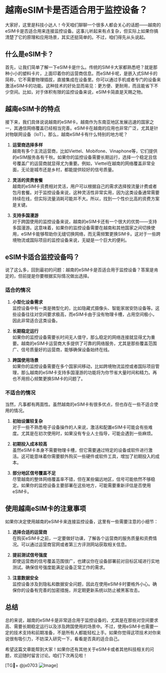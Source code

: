 # 越南eSIM卡是否适合用于监控设备？

大家好，这里是科技小达人！今天咱们聊聊一个很多人都会关心的话题——越南的eSIM卡是否适合用来连接监控设备。这事儿听起来有点复杂，但实际上如果你搞清楚了它的原理和应用场景，其实还挺简单的。不过，咱们得先从头说起。

## 什么是eSIM卡？

首先，让我们简单了解一下eSIM卡是什么。传统的SIM卡大家都熟悉吧？就是那种小小的塑料卡片，上面印着你的运营商信息。而eSIM卡呢，是嵌入式SIM卡的简称，它不需要物理插拔，直接集成在设备里。你可以通过手机或者专门的设备来激活eSIM卡的功能。这种技术的好处显而易见：更方便、更耐用，而且能省下不少空间。比如，对于体积有限的监控设备来说，eSIM卡简直是天赐之物。

## 越南eSIM卡的特点

接下来，我们具体说说越南的eSIM卡。越南作为东南亚地区发展迅速的国家之一，其通信网络覆盖已经相当完善。eSIM卡在越南的应用也非常广泛，尤其是针对物联网设备（IoT）。那么，越南eSIM卡有什么特别的地方呢？

1. **运营商选择多样**  
   越南有多个主流运营商，比如Viettel、Mobifone、Vinaphone等，它们提供的eSIM服务各有千秋。如果你的监控设备需要长期运行，选择一个稳定且信号覆盖广的运营商就显得尤为重要。例如，Viettel在越南的网络覆盖非常全面，无论是城市还是乡村，都能提供较好的信号质量。

2. **灵活的资费套餐**  
   越南的eSIM卡资费相对灵活，用户可以根据自己的需求选择按流量计费或者包月套餐。对于监控设备来说，这种灵活性非常实用，因为这类设备通常需要持续在线，但实际流量消耗可能并不大。所以，找到一个性价比高的资费方案是关键。

3. **支持多国漫游**  
   对于跨国使用的监控设备来说，越南的eSIM卡还有一个很大的优势——支持多国漫游。这意味着，如果你的监控设备需要在越南和其他国家之间切换使用，eSIM卡能够帮助你无缝切换网络，而无需频繁更换SIM卡。这对于一些跨境物流或国际项目的监控设备来说，无疑是一个巨大的便利。

## eSIM卡适合监控设备吗？

说了这么多，回到最初的问题：越南的eSIM卡是否适合用于监控设备？答案是肯定的，但前提是你要根据实际情况做出选择。

### 适合的情况

1. **小型化设备需求**  
   监控设备中有一类是微型化的，比如隐藏式摄像头、智能家居安防设备等。这些设备往往对空间要求极高，而eSIM卡由于没有物理卡槽，占用空间极小，因此非常适合这类设备。

2. **长期稳定运行**  
   如果你的监控设备需要长时间无人值守，那么稳定的网络连接就显得尤为重要。越南的eSIM卡运营商大多提供了可靠的网络服务，尤其是那些覆盖范围广、信号质量好的运营商，能够确保设备始终在线。

3. **跨国使用场景**  
   如果你的监控设备需要在多个国家间移动，比如跨境物流监控或者国际项目管理，那么越南的eSIM卡支持多国漫游的功能将为你节省大量时间和精力。再也不用担心频繁更换SIM卡的问题了。

### 不适合的情况

当然，凡事都有两面性。虽然越南的eSIM卡有很多优点，但也存在一些不适合使用的情况。

1. **初始设置较复杂**  
   对于一些不熟悉电子设备操作的人来说，激活和配置eSIM卡可能会有些难度。尤其是在初次使用时，如果没有专业人士指导，可能会遇到一些麻烦。

2. **初期投入成本较高**  
   虽然eSIM卡本身不需要物理卡槽，但它需要通过特定的设备或软件进行激活。这可能意味着你需要额外购买一些硬件或软件工具，增加了初期投入的成本。

3. **部分地区信号覆盖不足**  
   尽管越南的整体网络覆盖率不错，但在某些偏远地区，信号可能依然不够稳定。如果你的监控设备主要部署在这些地方，可能需要重新评估是否使用eSIM卡。

## 使用越南eSIM卡的注意事项

如果你决定使用越南的eSIM卡来连接监控设备，这里有一些需要注意的小细节：

1. **选择合适的运营商**  
   在购买eSIM卡之前，一定要做好功课，了解各个运营商的服务质量和资费情况。可以通过运营商官网或者第三方评测网站获取相关信息。

2. **提前测试信号强度**  
   即使运营商的信号覆盖范围很广，也建议你在设备部署前对目标区域进行实地测试。确保信号强度能满足设备正常工作的需求。

3. **注意数据安全**  
   监控设备涉及到隐私和数据安全问题，因此在使用eSIM卡时要格外小心。确保你的设备有完善的加密措施，并定期更新系统以防止被黑客攻击。

## 总结

总的来说，越南的eSIM卡是非常适合用于监控设备的，尤其是在那些对空间要求高、需要长期稳定运行以及涉及跨国使用的场景中。不过，使用eSIM卡也需要一定的技术支持和前期准备，不是所有人都能轻松上手。如果你觉得这项技术对你来说很有吸引力，不妨深入研究一下，看看是否真的适合自己。

希望这篇文章能帮到大家！如果你还有其他关于eSIM卡或者其他科技相关的问题，欢迎随时留言讨论。咱们下次再见啦！

[TG💪+ @jx0703 ![Image](https://github.com/user-attachments/assets/dbca1d08-cadb-493c-b0ec-ad6f7a83f270)]